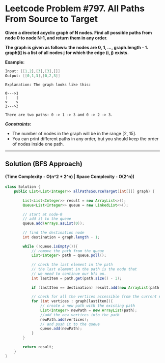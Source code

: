 # Leetcode Problem #797. All Paths From Source to Target

**Given a directed acyclic graph of N nodes. Find all possible paths from node 0 to node N-1, and return them in any order.**

**The graph is given as follows:  the nodes are 0, 1, ..., graph.length - 1.  graph[i] is a list of all nodes j for which the edge (i, j) exists.**

**Example:**

```java
Input: [[1,2],[3],[3],[]]
Output: [[0,1,3],[0,2,3]]
```
```
Explanation: The graph looks like this:

0--->1
|    |
v    v
2--->3

There are two paths: 0 -> 1 -> 3 and 0 -> 2 -> 3.
``` 

***Constraints:***

- The number of nodes in the graph will be in the range [2, 15].
- You can print different paths in any order, but you should keep the order of nodes inside one path.

---

## Solution (BFS Approach) 
#### (Time Complexity - O(n^2 * 2^n)  | Space Complexity - O(2^n))

```java
class Solution {
    public List<List<Integer>> allPathsSourceTarget(int[][] graph) {
        
        List<List<Integer>> result = new ArrayList<>();
        Queue<List<Integer>> queue = new LinkedList<>();
        
        // start at node-0 
        // add it to the queue
        queue.add(Arrays.asList(0));
        
        // find the destination node
        int destination = graph.length - 1;
        
        while (!queue.isEmpty()){
            // remove the path from the queue
            List<Integer> path = queue.poll();
            
            // check the last element in the path
            // the last element in the path is the node that
            // we need to continue our bfs on.
            int lastItem = path.get(path.size() - 1);
            
            if (lastItem == destination) result.add(new ArrayList(path));
            
            // check for all the vertices accessible from the current node
            for (int vertices : graph[lastItem]){
                // create a new path with the existing path
                List<Integer> newPath = new ArrayList(path);
                //add the new vertices into the path
                newPath.add(vertices);
                // and push it to the queue
                queue.add(newPath);
            }
        }
        
        return result;
    }
}
```
